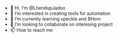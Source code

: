 - 👋 Hi, I’m @LhendupJadoo
- 👀 I’m interested in creating tools for automation
- 🌱 I’m currently learning speckle and BHom
- 💞️ I’m looking to collaborate on interesing project 
- 📫 How to reach me 

<!---
LhendupJadoo/LhendupJadoo is a ✨ special ✨ repository because its `README.md` (this file) appears on your GitHub profile.
You can click the Preview link to take a look at your changes.
--->
